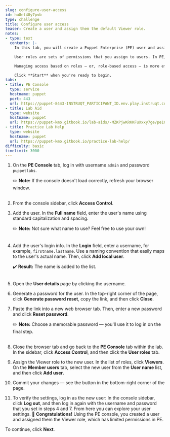 ```yaml
---
slug: configure-user-access
id: hu8et40y7pvb
type: challenge
title: Configure user access
teaser: Create a user and assign them the default Viewer role.
notes:
- type: text
  contents: |-
    In this lab, you will create a Puppet Enterprise (PE) user and assign them the default Viewer role (which has limited permissions) from the PE console.

    User roles are sets of permissions that you assign to users. In PE, you assign roles to users (or groups of users), rather than assigning specific permissions to individual users.

    Managing access based on roles — or, role-based access — is more efficient than managing user permissions on a per-user basis.

    Click **Start** when you're ready to begin.
tabs:
- title: PE Console
  type: service
  hostname: puppet
  port: 443
  url: https://puppet-8443-INSTRUQT_PARTICIPANT_ID.env.play.instruqt.com
- title: Lab Aid
  type: website
  hostname: puppet
  url: https://puppet-kmo.gitbook.io/lab-aids/-MZKPjwKRKKFuXxxy7ge/pe101/configure-user-access
- title: Practice Lab Help
  type: website
  hostname: puppet
  url: https://puppet-kmo.gitbook.io/practice-lab-help/
difficulty: basic
timelimit: 3000
---
```

1. On the **PE Console** tab, log in with username `admin` and password `puppetlabs`.

    ✏️ **Note:** If the console doesn't load correctly, refresh your browser window.<br><br>

2. From the console sidebar, click **Access Control**.
3. Add the user. In the **Full name** field, enter the user's name using standard capitalization and spacing.

    ✏️ **Note:** Not sure what name to use? Feel free to use your own!<br><br>

4. Add the user's login info. In the **Login** field, enter a username, for example, `firstname.lastname`. Use a naming convention that easily maps to the user's actual name. Then, click **Add local user**.

    ✔️ **Result:** The name is added to the list.<br><br>

5. Open the **User details** page by clicking the username.

6. Generate a password for the user. In the top-right corner of the page, click **Generate password reset**, copy the link, and then click **Close**.

7. Paste the link into a new web browser tab. Then, enter a new password and click **Reset password**.

    ✏️ **Note:** Choose a memorable password — you'll use it to log in on the final step.<br><br>

8. Close the browser tab and go back to the **PE Console** tab within the lab. In the sidebar, click **Access Control**, and then click the **User roles** tab.

9. Assign the Viewer role to the new user. In the list of roles, click **Viewers**. On the **Member users** tab, select the new user from the **User name** list, and then click **Add user**.

10. Commit your changes — see the button in the bottom-right corner of the page.

11. To verify the settings, log in as the new user: In the console sidebar, click **Log out**, and then log in again with the username and password that you set in steps 4 and 7. From here you can explore your user settings.
🎈 **Congratulations!** Using the PE console, you created a user and assigned them the Viewer role, which has limited permissions in PE.

To continue, click **Next**.